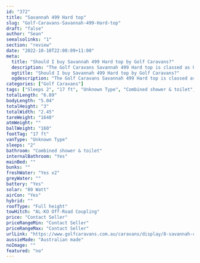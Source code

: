 ```yaml
---
id: "372"
title: "Savannah 499 Hard top"
slug: "Golf-Caravans-Savannah-499-Hard-top"
draft: "false"
author: "Sean"
seealsolinks: "1"
section: "review"
date: "2022-10-10T22:00:09+11:00"
meta:
  title: "Should I buy Savannah 499 Hard top by Golf Caravans?"
  description: "The Golf Caravans Savannah 499 Hard top is classed as Unknown Type, and sleeps 2 people. It is Australian made and comes in at 17 ft. It generally has Combined shower & toilet."
  ogtitle: "Should I buy Savannah 499 Hard top by Golf Caravans?"
  ogdescription: "The Golf Caravans Savannah 499 Hard top is classed as Unknown Type, and sleeps 2 people. It is Australian made and comes in at 17 ft. It generally has Combined shower & toilet."
categories: ["Golf Caravans"]
tags: ["Sleeps 2", "17 ft", "Unknown Type", "Combined shower & toilet", "Full height", "Price Unknown"]
totalLength: "6.89"
bodyLength: "5.04"
totalHeight: "3"
totalWidth: "2.45"
tareWeight: "1640"
atmWeight: ""
ballWeight: "160"
footTag: "17 ft"
vanType: "Unknown Type"
sleeps: "2"
bathroom: "Combined shower & toilet"
internalBathroom: "Yes"
mainBed: ""
bunks: ""
freshWater: "Yes x2"
greyWater: ""
battery: "Yes"
solar: "80 Watt"
airCon: "Yes"
hybrid: ""
roofType: "Full height"
towHitch: "AL-KO Off-Road Coupling"
price: "Contact Seller"
priceRangeMin: "Contact Seller"
priceRangeMax: "Contact Seller"
urlLink: "https://www.golfcaravans.com.au/caravans/display/8-savannah-caravan-range-/"
aussieMade: "Australian made"
noImage: ""
featured: "no"
---
```

